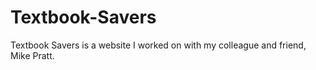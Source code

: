 Textbook-Savers
===============

Textbook Savers is a website I worked on with my colleague and friend, Mike Pratt.
